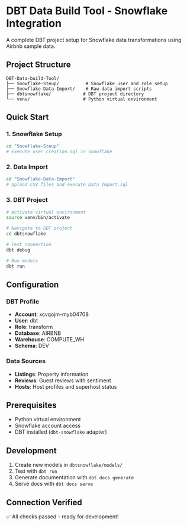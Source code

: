 # DBT Data Build Tool - Snowflake Integration

A complete DBT project setup for Snowflake data transformations using Airbnb sample data.

## Project Structure

```
DBT-Data-build-Tool/
├── Snowflake-Steup/          # Snowflake user and role setup
├── Snowflake-Data-Import/    # Raw data import scripts
├── dbtsnowflake/            # DBT project directory
└── venv/                    # Python virtual environment
```

## Quick Start

### 1. Snowflake Setup
```bash
cd "Snowflake-Steup"
# Execute user creation.sql in Snowflake
```

### 2. Data Import
```bash
cd "Snowflake-Data-Import" 
# Upload CSV files and execute Data Import.sql
```

### 3. DBT Project
```bash
# Activate virtual environment
source venv/bin/activate

# Navigate to DBT project
cd dbtsnowflake

# Test connection
dbt debug

# Run models
dbt run
```

## Configuration

### DBT Profile
- **Account**: xcvqojm-myb04708
- **User**: dbt
- **Role**: transform
- **Database**: AIRBNB
- **Warehouse**: COMPUTE_WH
- **Schema**: DEV

### Data Sources
- **Listings**: Property information
- **Reviews**: Guest reviews with sentiment
- **Hosts**: Host profiles and superhost status

## Prerequisites

- Python virtual environment
- Snowflake account access
- DBT installed (`dbt-snowflake` adapter)

## Development

1. Create new models in `dbtsnowflake/models/`
2. Test with `dbt run`
3. Generate documentation with `dbt docs generate`
4. Serve docs with `dbt docs serve`

## Connection Verified

✅ All checks passed - ready for development!